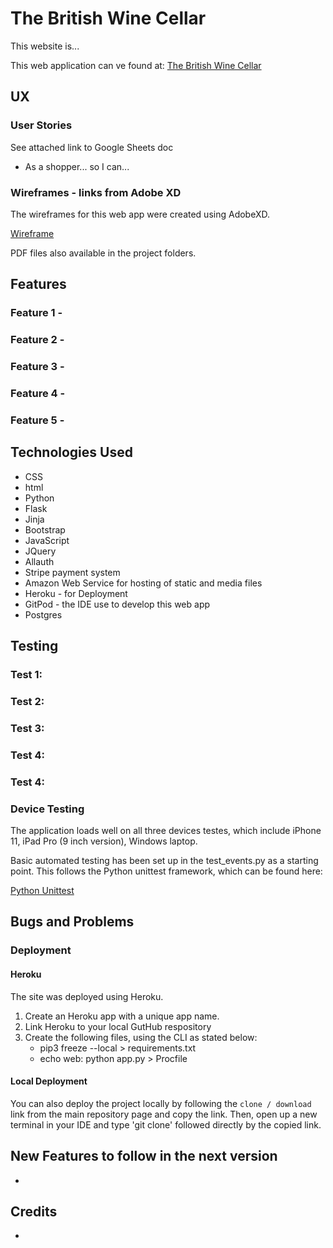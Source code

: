 <img src="" style="margin: 0;">

# The British Wine Cellar
This website is...

This web application can ve found at:
[The British Wine Cellar]( )

## UX
### User Stories
See attached link to Google Sheets doc

* As a shopper... so I can...


### Wireframes - links from Adobe XD
The wireframes for this web app were created using AdobeXD.

[Wireframe]( )

PDF files also available in the project folders.

## Features
### Feature 1 - 

### Feature 2 - 

### Feature 3 - 

### Feature 4 -

### Feature 5 - 


## Technologies Used
* CSS
* html
* Python
* Flask
* Jinja
* Bootstrap 
* JavaScript
* JQuery 
* Allauth
* Stripe payment system
* Amazon Web Service for hosting of static and media files
* Heroku - for Deployment
* GitPod - the IDE use to develop this web app
* Postgres


## Testing
### Test 1: 

### Test 2: 

### Test 3: 

### Test 4: 

### Test 4: 

### Device Testing
The application loads well on all three devices testes, which include iPhone 11, iPad Pro (9 inch version), Windows laptop.

Basic automated testing has been set up in the test_events.py as a starting point. This follows the Python unittest framework, which can be found here:

[Python Unittest](https://docs.python.org/3/library/unittest.html)

## Bugs and Problems
### 

### Deployment
#### Heroku
The site was deployed using Heroku. 

1. Create an Heroku app with a unique app name.
2. Link Heroku to your local GutHub respository
3. Create the following files, using the CLI as stated below:
    - pip3 freeze --local > requirements.txt
    - echo web: python app.py > Procfile

#### Local Deployment
You can also deploy the project locally by following the `clone / download` link from the main repository page and copy the link.  Then, open up a new terminal in your IDE and type 'git clone' followed directly by the copied link.

## New Features to follow in the next version
*


## Credits
* 